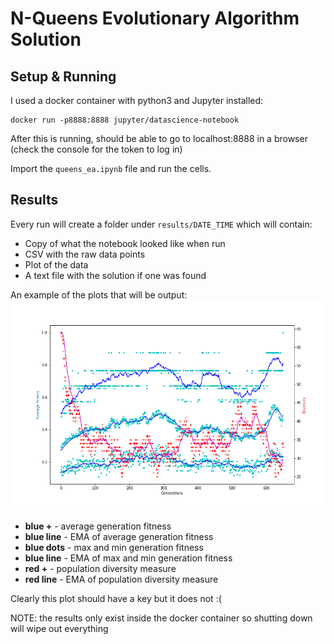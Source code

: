 # N-Queens Evolutionary Algorithm Solution


## Setup & Running

I used a docker container with python3 and Jupyter installed:

```
docker run -p8888:8888 jupyter/datascience-notebook
```

After this is running, should be able to go to localhost:8888 in a browser (check the console for the token to log in)

Import the `queens_ea.ipynb` file and run the cells.

## Results

Every run will create a folder under `results/DATE_TIME` which will contain:
* Copy of what the notebook looked like when run
* CSV with the raw data points
* Plot of the data
* A text file with the solution if one was found

An example of the plots that will be output:
![Example results plot](plot.png) 

* **blue +** - average generation fitness
* **blue line** - EMA of average generation fitness
* **blue dots** - max and min generation fitness
* **blue line** - EMA of max and min generation fitness
* **red +** - population diversity measure
* **red line** - EMA of population diversity measure

Clearly this plot should have a key but it does not :(

NOTE: the results only exist inside the docker container so shutting down will wipe out everything